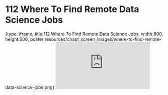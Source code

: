 # 112 Where To Find Remote Data Science Jobs
 
{type: iframe, title:112 Where To Find Remote Data Science Jobs, width:800, height:600, poster:resources/chapt_screen_images/where-to-find-remote-data-science-jobs.png}
![](https://datatrail-jhu.github.io/DataTrail_ReOrg/no_toc/where-to-find-remote-data-science-jobs.html)
 

 
